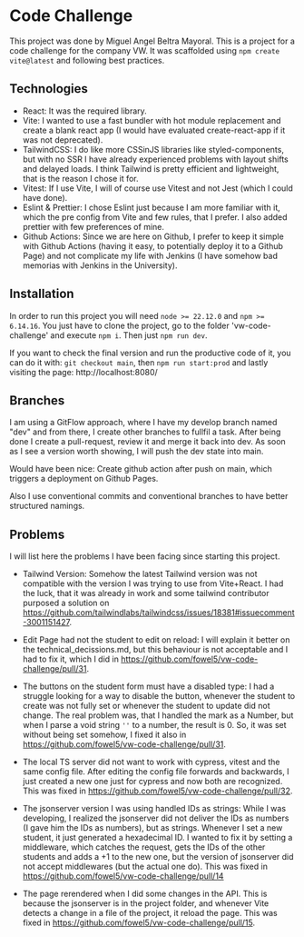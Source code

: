 # Code Challenge

This project was done by Miguel Angel Beltra Mayoral.
This is a project for a code challenge for the company VW. It was scaffolded using `npm create vite@latest` and following best practices.

## Technologies

- React: It was the required library.
- Vite: I wanted to use a fast bundler with hot module replacement and create a blank react app (I would have evaluated create-react-app if it was not deprecated).
- TailwindCSS: I do like more CSSinJS libraries like styled-components, but with no SSR I have already experienced problems with layout shifts and delayed loads. I think Tailwind is pretty efficient and lightweight, that is the reason I chose it for.
- Vitest: If I use Vite, I will of course use Vitest and not Jest (which I could have done).
- Eslint & Prettier: I chose Eslint just because I am more familiar with it, which the pre config from Vite and few rules, that I prefer. I also added prettier with few preferences of mine.
- Github Actions: Since we are here on Github, I prefer to keep it simple with Github Actions (having it easy, to potentially deploy it to a Github Page) and not complicate my life with Jenkins (I have somehow bad memorias with Jenkins in the University).

## Installation

In order to run this project you will need `node >= 22.12.0` and `npm >= 6.14.16`. You just have to clone the project, go to the folder 'vw-code-challenge' and execute `npm i`. Then just `npm run dev`.

If you want to check the final version and run the productive code of it, you can do it with: `git checkout main`, then `npm run start:prod` and lastly visiting the page: http://localhost:8080/

## Branches

I am using a GitFlow approach, where I have my develop branch named "dev" and from there, I create other branches to fullfil a task. After being done I create a pull-request, review it and merge it back into dev. As soon as I see a version worth showing, I will push the dev state into main.

Would have been nice: Create github action after push on main, which triggers a deployment on Github Pages.

Also I use conventional commits and conventional branches to have better structured namings.

## Problems

I will list here the problems I have been facing since starting this project.

- Tailwind Version: Somehow the latest Tailwind version was not compatible with the version I was trying to use from Vite+React. I had the luck, that it was already in work and some tailwind contributor purposed a solution on https://github.com/tailwindlabs/tailwindcss/issues/18381#issuecomment-3001151427.

- Edit Page had not the student to edit on reload: I will explain it better on the technical_decissions.md, but this behaviour is not acceptable and I had to fix it, which I did in https://github.com/fowel5/vw-code-challenge/pull/31.

- The buttons on the student form must have a disabled type: I had a struggle looking for a way to disable the button, whenever the student to create was not fully set or whenever the student to update did not change. The real problem was, that I handled the mark as a Number, but when I parse a void string `''` to a number, the result is 0. So, it was set without being set somehow, I fixed it also in https://github.com/fowel5/vw-code-challenge/pull/31.

- The local TS server did not want to work with cypress, vitest and the same config file. After editing the config file forwards and backwards, I just created a new one just for cypress and now both are recognized. This was fixed in https://github.com/fowel5/vw-code-challenge/pull/32.

- The jsonserver version I was using handled IDs as strings: While I was developing, I realized the jsonserver did not deliver the IDs as numbers (I gave him the IDs as numbers), but as strings. Whenever I set a new student, it just generated a hexadecimal ID. I wanted to fix it by setting a middleware, which catches the request, gets the IDs of the other students and adds a +1 to the new one, but the version of jsonserver did not accept middlewares (but the actual one do). This was fixed in https://github.com/fowel5/vw-code-challenge/pull/14

- The page rerendered when I did some changes in the API. This is because the jsonserver is in the project folder, and whenever Vite detects a change in a file of the project, it reload the page. This was fixed in https://github.com/fowel5/vw-code-challenge/pull/15.
